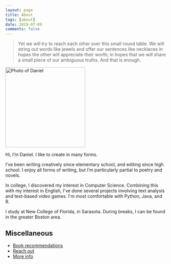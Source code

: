 ```yaml
---
layout: page
title: About
tags: [about]
date: 2019-07-09
comments: false
---
```

    
> Yet we will try to reach each other over this small round table. We will string out words like jewels and offer our sentences like necklaces in hopes the other will appreciate their worth; in hopes that we will share a small piece of our ambiguous truths. And that is enough.

<p class="aligncenter">
<img src="https://i.imgur.com/caquXe8.png" alt = "Photo of Daniel" style="width:250px;height:250px;">
</p>

Hi, I’m Daniel. I like to create in many forms.

I’ve been writing creatively since elementary school, and editing since high school. I enjoy all forms of writing, but I’m particularly partial to poetry and novels.

In college, I discovered my interest in Computer Science. Combining this with my interest in English, I've done several projects involving text analysis and text-based video games. I'm most comfortable with Python, Java, and R.

I study at New College of Florida, in Sarasota. During breaks, I can be found in the greater Boston area.

## Miscellaneous
* [Book recommendations](https://ddykiel.github.io/book-recs/)
* [Reach out](https://ddykiel.github.io/reach-out/)
* [More info](https://ddykiel.github.io/additional-about/)
